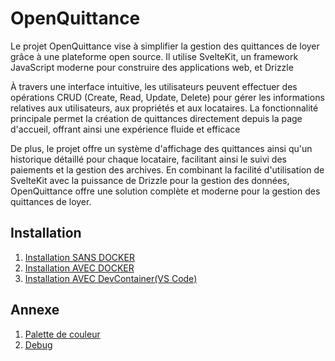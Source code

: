 # OpenQuittance

Le projet OpenQuittance vise à simplifier la gestion des quittances de loyer grâce à une plateforme open source. Il utilise SvelteKit, un framework JavaScript moderne pour construire des applications web, et Drizzle

À travers une interface intuitive, les utilisateurs peuvent effectuer des opérations CRUD (Create, Read, Update, Delete) pour gérer les informations relatives aux utilisateurs, aux propriétés et aux locataires. La fonctionnalité principale permet la création de quittances directement depuis la page d'accueil, offrant ainsi une expérience fluide et efficace

De plus, le projet offre un système d'affichage des quittances ainsi qu'un historique détaillé pour chaque locataire, facilitant ainsi le suivi des paiements et la gestion des archives. En combinant la facilité d'utilisation de SvelteKit avec la puissance de Drizzle pour la gestion des données, OpenQuittance offre une solution complète et moderne pour la gestion des quittances de loyer.

## Installation

1. [Installation SANS DOCKER](docs/installation_sans_docker.md)
2. [Installation AVEC DOCKER](docs/installation_avec_docker.md)
3. [Installation AVEC DevContainer(VS Code)](docs/installation_devContainer.md)

## Annexe

1. [Palette de couleur](docs/palette.md)
2. [Debug](doc/debug.md)

